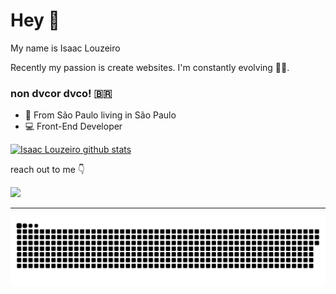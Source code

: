 # Hey 👋

My name is Isaac Louzeiro

Recently my passion is create websites. I'm constantly evolving 👨‍💻.

###  non dvcor dvco! 🇧🇷

- 📍 From São Paulo living in São Paulo
- 💻 Front-End Developer

[![Isaac Louzeiro github stats](https://github-readme-stats.vercel.app/api?username=IsaacLouzeiro)](https://github.com/IsaacLouzeiro/github-readme-stats)

reach out to me 👇

<a href="https://www.linkedin.com/in/isaac-louzeiro/" target="_blank"><img src="https://img.shields.io/badge/-LinkedIn-%230077B5?style=for-the-badge&logo=linkedin&logoColor=white" target="_blank"></a> 

<hr>

![Snake animation](https://github.com/IsaacLouzeiro/IsaacLouzeiro/blob/output/github-contribution-grid-snake.svg)
